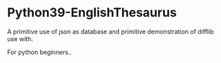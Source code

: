 # Python39-EnglishThesaurus

A primitive use of json as database and primitive demonstration of difflib use with.

For python beginners..

